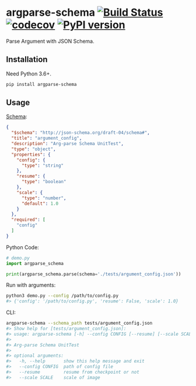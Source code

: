 # argparse-schema [![Build Status](https://travis-ci.com/FebruaryBreeze/argparse-schema.svg?branch=master)](https://travis-ci.com/FebruaryBreeze/argparse-schema) [![codecov](https://codecov.io/gh/FebruaryBreeze/argparse-schema/branch/master/graph/badge.svg)](https://codecov.io/gh/FebruaryBreeze/argparse-schema) [![PyPI version](https://badge.fury.io/py/argparse-schema.svg)](https://pypi.org/project/argparse-schema/)

Parse Argument with JSON Schema.

## Installation

Need Python 3.6+.

```bash
pip install argparse-schema
```

## Usage

[Schema](./tests/argument_config.json):

```json
{
  "$schema": "http://json-schema.org/draft-04/schema#",
  "title": "argument_config",
  "description": "Arg-parse Schema UnitTest",
  "type": "object",
  "properties": {
    "config": {
      "type": "string"
    },
    "resume": {
      "type": "boolean"
    },
    "scale": {
      "type": "number",
      "default": 1.0
    }
  },
  "required": [
    "config"
  ]
}
```

Python Code:

```python
# demo.py
import argparse_schema

print(argparse_schema.parse(schema='./tests/argument_config.json'))
```

Run with arguments:

```bash
python3 demo.py --config /path/to/config.py
#> {'config': '/path/to/config.py', 'resume': False, 'scale': 1.0}
```

CLI:

```bash
argparse-schema --schema_path tests/argument_config.json
#> Show help for [tests/argument_config.json]:
#> usage: argparse-schema [-h] --config CONFIG [--resume] [--scale SCALE]
#>
#> Arg-parse Schema UnitTest
#>
#> optional arguments:
#>   -h, --help       show this help message and exit
#>   --config CONFIG  path of config file
#>   --resume         resume from checkpoint or not
#>   --scale SCALE    scale of image
```
